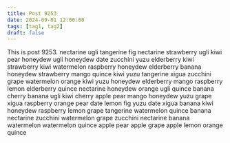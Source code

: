 ```yaml
---
title: Post 9253
date: 2024-09-01 12:00:00
tags: [tag1, tag2]
draft: false
---
```

This is post 9253.
nectarine
ugli
tangerine
fig
nectarine
strawberry
ugli
kiwi
pear
honeydew
ugli
honeydew
date
zucchini
yuzu
elderberry
kiwi
strawberry
kiwi
watermelon
raspberry
honeydew
elderberry
banana
honeydew
strawberry
mango
quince
kiwi
yuzu
tangerine
xigua
zucchini
grape
watermelon
orange
kiwi
yuzu
honeydew
elderberry
mango
raspberry
lemon
elderberry
quince
nectarine
honeydew
orange
ugli
quince
banana
cherry
banana
ugli
kiwi
cherry
apple
pear
mango
honeydew
yuzu
grape
xigua
raspberry
orange
pear
date
lemon
fig
yuzu
date
xigua
banana
kiwi
honeydew
raspberry
lemon
grape
tangerine
watermelon
quince
banana
nectarine
zucchini
watermelon
grape
zucchini
nectarine
banana
watermelon
watermelon
quince
apple
pear
apple
grape
apple
lemon
orange
quince
